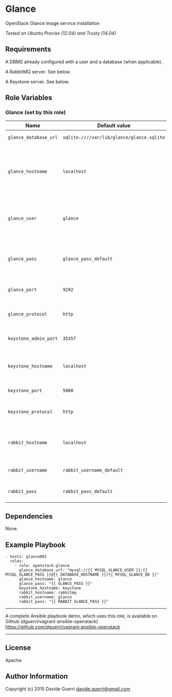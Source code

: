 Glance
=========

OpenStack Glance image service installation

_Tested on Ubuntu Precise (12.04) and Trusty (14.04)_

Requirements
------------

A DBMS already configured with a user and a database (when applicable).

A RabbitMQ server. See below.

A Keystone server. See below.

Role Variables
--------------


### Glance (set by this role)

| Name | Default value | Description | Note |
|---  |---  |---  |--- |
| `glance_database_url` | `sqlite:////var/lib/glance/glance.sqlite` | Database URI ||
| `glance_hostname` | `localhost` | Hostname/IP address where this role runs, it will be used to set keystone endpoints ||
| `glance_user` | `glance` | Admin user for the image service as defined on Keystone ||
| `glance_pass` | `glance_pass_default` | Password for the image service as defined on Keystone ||
| `glance_port` | `9292` | Desired glance service port ||
| `glance_protocol` | `http` | Desired glance protocol (http/https) | WiP, do not use. |
| `keystone_admin_port` | `35357` | Keystone admin service port ||
| `keystone_hostname` | `localhost` | Hostname/IP address where the keystone service runs ||
| `keystone_port` | `5000` | Keystone service port ||
| `keystone_protocol` | `http` | Desired glance protocol (http/https) | WiP, do not use. |
| `rabbit_hostname` | `localhost` | Hostname/IP address where the RabbitMQ service runs ||
| `rabbit_username` | `rabbit_username_default` | RabbitMQ username for glance ||
| `rabbit_pass` | `rabbit_pass_default` | RabbitMQ password for glance. ||


Dependencies
------------

None.

Example Playbook
----------------

    - hosts: glance001
      roles:
        - role: openstack-glance
          glance_database_url: "mysql://{{ MYSQL_GLANCE_USER }}:{{ MYSQL_GLANCE_PASS }}@{{ DATABASE_HOSTNAME }}/{{ MYSQL_GLANCE_DB }}"
          glance_hostname: glance
          glance_pass: "{{ GLANCE_PASS }}"
          keystone_hostname: keystone
          rabbit_hostname: rabbitmq
          rabbit_username: glance
          rabbit_pass: "{{ RABBIT_GLANCE_PASS }}"

---

A complete Ansible playbook demo, which uses this role, is available on Github (dguerri/vagrant-ansible-openstack) <https://github.com/dguerri/vagrant-ansible-openstack>

---


License
-------

Apache

Author Information
------------------

Copyright (c) 2015 Davide Guerri <davide.guerri@gmail.com>
